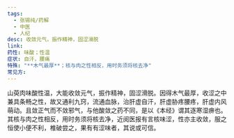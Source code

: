 ```yaml
---
tags:
  - 张锡纯/药解
  - 中医
  - 人纪
desc: 收敛元气，振作精神，固涩滑脱
link: 
药性: 味酸；性温
症状: 自汗，腰痛
特殊: "**木气最厚**；核与肉之性相反，用时务须将核去净"
常见方:
---
```

山萸肉味酸性温，大能收敛元气，振作精神，固涩滑脱。因得木气最厚，收涩之中兼具条畅之性，故又通利九窍，流通血脉，治肝虚自汗，肝虚胁疼腰疼，肝虚内风萌动。且敛正气而不敛邪气，与他酸敛之药不同，是以《本经》谓其逐寒湿痹也。其核与肉之性相反，用时务须将核去净，近阅医报有言核味涩，性亦主收敛，服之恒使小便不利，椎破尝之，果有有涩味者，其说或可信。